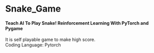# Snake_Game
####  Teach AI To Play Snake! Reinforcement Learning With PyTorch and Pygame
It is self playable game to make high score. <br>
Coding Language: Pytorch
